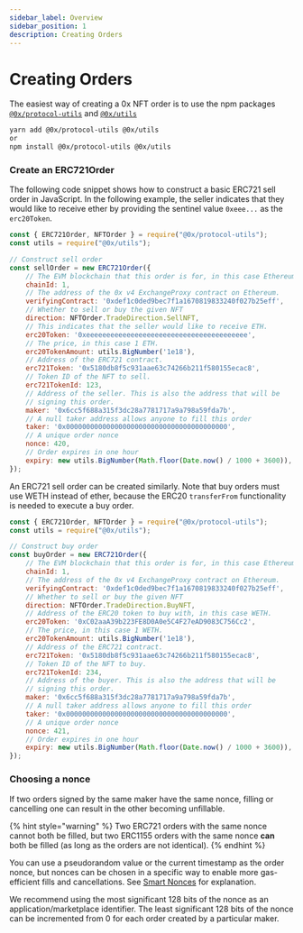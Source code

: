 ```yaml
---
sidebar_label: Overview
sidebar_position: 1
description: Creating Orders
---
```


# Creating Orders

The easiest way of creating a 0x NFT order is to use the npm packages [`@0x/protocol-utils`](https://www.npmjs.com/package/@0x/protocol-utils) and [`@0x/utils`](https://www.npmjs.com/package/@0x/utils)

```bash
yarn add @0x/protocol-utils @0x/utils
or
npm install @0x/protocol-utils @0x/utils
```

### Create an ERC721Order

The following code snippet shows how to construct a basic ERC721 sell order in JavaScript. In the following example, the seller indicates that they would like to receive ether by providing the sentinel value `0xeee...` as the `erc20Token`.&#x20;

```javascript
const { ERC721Order, NFTOrder } = require("@0x/protocol-utils");
const utils = require("@0x/utils");

// Construct sell order
const sellOrder = new ERC721Order({
    // The EVM blockchain that this order is for, in this case Ethereum mainnet.
    chainId: 1, 
    // The address of the 0x v4 ExchangeProxy contract on Ethereum. 
    verifyingContract: '0xdef1c0ded9bec7f1a1670819833240f027b25eff', 
    // Whether to sell or buy the given NFT
    direction: NFTOrder.TradeDirection.SellNFT,
    // This indicates that the seller would like to receive ETH.
    erc20Token: '0xeeeeeeeeeeeeeeeeeeeeeeeeeeeeeeeeeeeeeeee',
    // The price, in this case 1 ETH. 
    erc20TokenAmount: utils.BigNumber('1e18'),
    // Address of the ERC721 contract. 
    erc721Token: '0x5180db8f5c931aae63c74266b211f580155ecac8',
    // Token ID of the NFT to sell. 
    erc721TokenId: 123,
    // Address of the seller. This is also the address that will be 
    // signing this order.
    maker: '0x6cc5f688a315f3dc28a7781717a9a798a59fda7b',
    // A null taker address allows anyone to fill this order
    taker: '0x0000000000000000000000000000000000000000',
    // A unique order nonce
    nonce: 420,
    // Order expires in one hour
    expiry: new utils.BigNumber(Math.floor(Date.now() / 1000 + 3600)),
});
```

An ERC721 sell order can be created similarly. Note that buy orders must use WETH instead of ether, because the ERC20 `transferFrom` functionality is needed to execute a buy order.&#x20;

```javascript
const { ERC721Order, NFTOrder } = require("@0x/protocol-utils");
const utils = require("@0x/utils");

// Construct buy order
const buyOrder = new ERC721Order({
    // The EVM blockchain that this order is for, in this case Ethereum mainnet.
    chainId: 1, 
    // The address of the 0x v4 ExchangeProxy contract on Ethereum. 
    verifyingContract: '0xdef1c0ded9bec7f1a1670819833240f027b25eff', 
    // Whether to sell or buy the given NFT
    direction: NFTOrder.TradeDirection.BuyNFT,
    // Address of the ERC20 token to buy with, in this case WETH. 
    erc20Token: '0xC02aaA39b223FE8D0A0e5C4F27eAD9083C756Cc2',
    // The price, in this case 1 WETH. 
    erc20TokenAmount: utils.BigNumber('1e18'),
    // Address of the ERC721 contract. 
    erc721Token: '0x5180db8f5c931aae63c74266b211f580155ecac8',
    // Token ID of the NFT to buy. 
    erc721TokenId: 234,
    // Address of the buyer. This is also the address that will be 
    // signing this order.
    maker: '0x6cc5f688a315f3dc28a7781717a9a798a59fda7b',
    // A null taker address allows anyone to fill this order
    taker: '0x0000000000000000000000000000000000000000',
    // A unique order nonce
    nonce: 421,
    // Order expires in one hour
    expiry: new utils.BigNumber(Math.floor(Date.now() / 1000 + 3600)),
});
```

### Choosing a nonce

If two orders signed by the same maker have the same nonce, filling or cancelling one can result in the other becoming unfillable.&#x20;

{% hint style="warning" %}
Two ERC721 orders with the same nonce cannot both be filled, but two ERC1155 orders with the same nonce **can** both be filled (as long as the orders are not identical).&#x20;
{% endhint %}

You can use a pseudorandom value or the current timestamp as the order nonce, but nonces can be chosen in a specific way to enable more gas-efficient fills and cancellations. See [Smart Nonces](../../../protocol/docs/exchange-proxy/features/erc721orders.md#smart-nonces) for explanation.

We recommend using the most significant 128 bits of the nonce as an application/marketplace identifier. The least significant 128 bits of the nonce can be incremented from 0 for each order created by a particular maker.&#x20;
